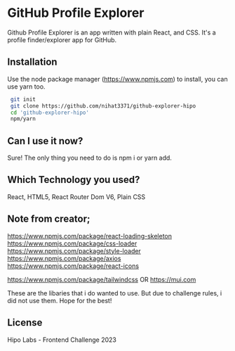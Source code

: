 # GitHub Profile Explorer

Github Profile Explorer is an app written with plain React, and CSS. It's a profile finder/explorer app for GitHub.

## Installation

Use the node package manager (https://www.npmjs.com) to install, you can use yarn too.

```bash
 git init
 git clone https://github.com/nihat3371/github-explorer-hipo
 cd 'github-explorer-hipo'
 npm/yarn
```

## Can I use it now?

Sure! The only thing you need to do is npm i or yarn add.

## Which Technology you used?

React, HTML5, React Router Dom V6, Plain CSS

## Note from creator;

https://www.npmjs.com/package/react-loading-skeleton
https://www.npmjs.com/package/css-loader
https://www.npmjs.com/package/style-loader
https://www.npmjs.com/package/axios
https://www.npmjs.com/package/react-icons

https://www.npmjs.com/package/tailwindcss
OR
https://mui.com

These are the libaries that i do wanted to use. But due to challenge rules, i did not use them. Hope for the best!

## License

Hipo Labs - Frontend Challenge 2023
